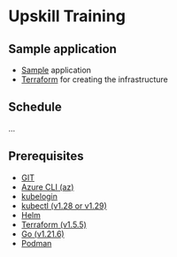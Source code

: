 # Upskill Training

## Sample application

- [Sample](sample/) application
- [Terraform](terraform/) for creating the infrastructure

## Schedule

...

## Prerequisites

- [GIT](https://git-scm.com/downloads)
- [Azure CLI (az)](https://learn.microsoft.com/en-us/cli/azure/install-azure-cli#install)
- [kubelogin](https://azure.github.io/kubelogin/install.html)
- [kubectl (v1.28 or v1.29)](https://kubernetes.io/docs/tasks/tools/install-kubectl-linux/)
- [Helm](https://github.com/helm/helm/releases)
- [Terraform (v1.5.5)](https://releases.hashicorp.com/terraform/1.5.5/)
- [Go (v1.21.6)](https://go.dev/dl/)
- [Podman](https://podman.io/docs/installation)
